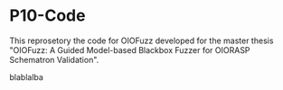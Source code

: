 # P10-Code

This reprosetory the code for OIOFuzz developed for the master thesis "OIOFuzz: A Guided Model-based Blackbox Fuzzer for OIORASP Schematron Validation".

blablalba
